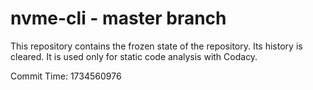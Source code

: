 # nvme-cli - master branch

This repository contains the frozen state of the repository.
Its history is cleared. It is used only for static code
analysis with Codacy.

Commit Time: 1734560976